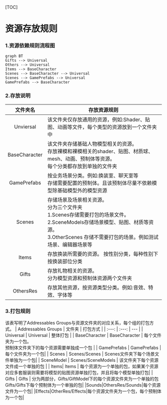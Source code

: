 [TOC]

# 资源存放规则
### 1.资源依赖规则流程图
```mermaid
graph BT
Gifts --> Universal
Others --> Universal
Items --> BaseCharacter
Scenes --> BaseCharacter --> Universal
Scenes --> GamePrefabs --> Universal
GamePrefabs --> BaseCharacter
```
### 2.存放说明
| 文件夹名 | 存放资源规则 |
| :---: | --- |
| Unviersal   | 该文件夹仅存放通用的资源，例如:Shader、贴图、动画等文件，每个类型的资源放到一个文件夹中 |
| BaseCharacter | 该文件夹存储基础人物模型相关的资源。<br>存放裸模和裸模相关的shader、贴图、材质球、mesh、动画、预制体等资源。<br>每个分类都存放到单独的文件夹 |
| GamePrefabs | 按业务场景分类。例如:换装室、聊天室等<br> 存储需要配置的预制体。且该预制体尽量不依赖模型除基础模型外的模型资源 |
| Scenes | 存储场景及场景相关资源。<br> 分为三个文件夹<br>1.Scenes存储需要打包的场景文件。<br>2.SceneModels存储场景模型、贴图、材质等资源。<br>3.OtherScenes 存储不需要打包的场景。例如测试场景、编辑器场景等|
| Items | 存放换装所需要的资源。 按性别分类，每种性别下按换装部位分类 |
| Gifts | 存放礼物相关的资源。<br> 分为模型资源和预制体资源两个文件夹 |
| OthersRes | 存放其他资源，按资源类型分类。例如:音效、特效、字体等 |

### 3.打包规则
该表写明了Addressables Groups与资源文件夹的对应关系，每个组的打包方式。
| Addressables Groups | 文件夹 | 打包方式 | 
| :---: | :---: | --- |
| Universal | Universal | 整体打包 | 
| BaseCharacter | BaseCharacter | 每个文件夹为一个包。<br>预制体文件夹下的每个资源需要单独成一个包 |
| GamePrefabs | GamePrefabs | 每个文件夹为一个包|
| Scenes | Scenes/Scenes | Scenes文件夹下每个场景文件单独为一个包|
| SceneModel | Scenes/SceneModels | 该文件夹下每个资源文件成一个单独的包 |
| Items| Items | 每个资源为一个单独的包，如果某个资源对应多套服装则需要将模型的贴图资源单独打包，并且将每个模型单独打包|
| Gifts | Gifts | 分为两部分，Gifts/GiftModel下的每个资源文件夹为一个单独的包 Gifts/Gifts下每个预制体为一个单独的包|
|Sounds|OthersRes/Sounds|每个资源文件为一个包|
|Effects|OtherRes/Effects|每个资源文件夹为一个包，每个预制体为一个包|
